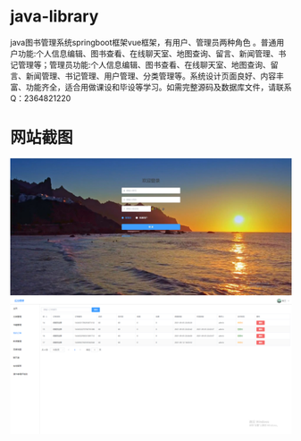 # java-library
java图书管理系统springboot框架vue框架，有用户、管理员两种角色 。普通用户功能:个人信息编辑、图书查看、在线聊天室、地图查询、留言、新闻管理、书记管理等；管理员功能:个人信息编辑、图书查看、在线聊天室、地图查询、留言、新闻管理、书记管理、用户管理、分类管理等。系统设计页面良好、内容丰富、功能齐全，适合用做课设和毕设等学习。如需完整源码及数据库文件，请联系Q：2364821220
# 网站截图
![image](https://github.com/hzl0898/java-library/blob/main/后台登录页面.png)
![image](https://github.com/hzl0898/java-library/blob/main/后台我的订单.png)
